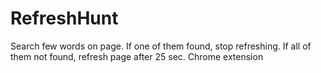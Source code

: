 # RefreshHunt

Search few words on page. If one of them found, stop refreshing. If all of them not found, refresh page after 25 sec.
Chrome extension
